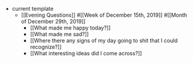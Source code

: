 - current template
    - [[Evening Questions]] #[[Week of December 15th, 2019]] #[[Month of December 29th, 2019]]
        - [[What made me happy today?]]
        - [[What made me sad?]]
        - [[Where there any signs of my day going to shit that I could recognize?]]
        - [[What interesting ideas did I come across?]]
